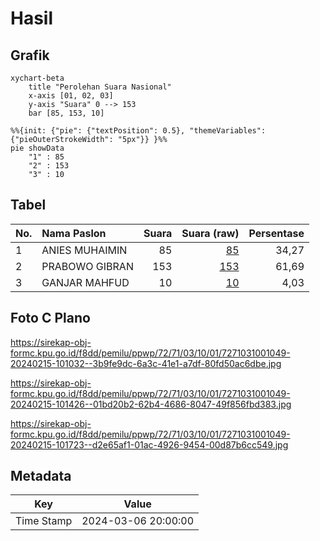 # Hasil

## Grafik

```mermaid
xychart-beta
    title "Perolehan Suara Nasional"
    x-axis [01, 02, 03]
    y-axis "Suara" 0 --> 153
    bar [85, 153, 10]
```

```mermaid
%%{init: {"pie": {"textPosition": 0.5}, "themeVariables": {"pieOuterStrokeWidth": "5px"}} }%%
pie showData
    "1" : 85
    "2" : 153
    "3" : 10
```

## Tabel

| No. | Nama Paslon    | Suara | Suara (raw) | Persentase |
|:--- |:-------------- | -----:| -----------:| ----------:|
| 1   | ANIES MUHAIMIN | 85    | [85][p-1]   | 34,27      |
| 2   | PRABOWO GIBRAN | 153   | [153][p-2]  | 61,69      |
| 3   | GANJAR MAHFUD  | 10    | [10][p-3]   | 4,03       |


[p-1]: https://github.com/gigit-pemilu/pemilu-2024/blob/main/pilpres/hitung-suara/sub/72-sulawesi-tengah/sub/71-kota-palu/sub/03-palu-selatan/sub/1001-tatura-utara/sub/049-tps/sub/paslon-1.txt
[p-2]: https://github.com/gigit-pemilu/pemilu-2024/blob/main/pilpres/hitung-suara/sub/72-sulawesi-tengah/sub/71-kota-palu/sub/03-palu-selatan/sub/1001-tatura-utara/sub/049-tps/sub/paslon-2.txt
[p-3]: https://github.com/gigit-pemilu/pemilu-2024/blob/main/pilpres/hitung-suara/sub/72-sulawesi-tengah/sub/71-kota-palu/sub/03-palu-selatan/sub/1001-tatura-utara/sub/049-tps/sub/paslon-3.txt

## Foto C Plano

https://sirekap-obj-formc.kpu.go.id/f8dd/pemilu/ppwp/72/71/03/10/01/7271031001049-20240215-101032--3b9fe9dc-6a3c-41e1-a7df-80fd50ac6dbe.jpg

https://sirekap-obj-formc.kpu.go.id/f8dd/pemilu/ppwp/72/71/03/10/01/7271031001049-20240215-101426--01bd20b2-62b4-4686-8047-49f856fbd383.jpg

https://sirekap-obj-formc.kpu.go.id/f8dd/pemilu/ppwp/72/71/03/10/01/7271031001049-20240215-101723--d2e65af1-01ac-4926-9454-00d87b6cc549.jpg


## Metadata

| Key        | Value               |
| ---------- | ------------------- |
| Time Stamp | 2024-03-06 20:00:00 |



